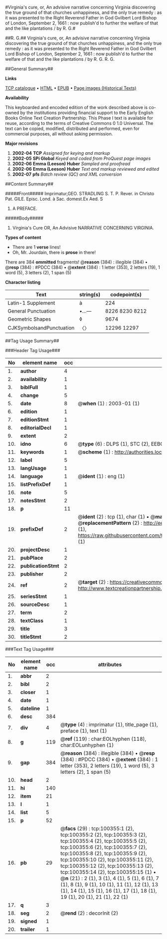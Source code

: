 #Virginia's cure, or, An advisive narrative concerning Virginia discovering the true ground of that churches unhappiness, and the only true remedy : as it was presented to the Right Reverend Father in God Gvilbert Lord Bishop of London, September 2, 1661 : now publish'd to further the welfare of that and the like plantations / by R. G.#

##R. G.##
Virginia's cure, or, An advisive narrative concerning Virginia discovering the true ground of that churches unhappiness, and the only true remedy : as it was presented to the Right Reverend Father in God Gvilbert Lord Bishop of London, September 2, 1661 : now publish'd to further the welfare of that and the like plantations / by R. G.
R. G.

##General Summary##

**Links**

[TCP catalogue](http://www.ota.ox.ac.uk/tcp/)  • 
[HTML](http://tei.it.ox.ac.uk/tcp/Texts-HTML/free/A41/A41851.html)  • 
[EPUB](http://tei.it.ox.ac.uk/tcp/Texts-EPUB/free/A41/A41851.epub) • 
[Page images (Historical Texts)](https://data.historicaltexts.jisc.ac.uk/view?pubId=eebo-13568419e&pageId=eebo-13568419e-100355-1)

**Availability**

This keyboarded and encoded edition of the
	       work described above is co-owned by the institutions
	       providing financial support to the Early English Books
	       Online Text Creation Partnership. This Phase I text is
	       available for reuse, according to the terms of Creative
	       Commons 0 1.0 Universal. The text can be copied,
	       modified, distributed and performed, even for
	       commercial purposes, all without asking permission.

**Major revisions**

1. __2002-04__ __TCP__ *Assigned for keying and markup*
1. __2002-05__ __SPi Global__ *Keyed and coded from ProQuest page images*
1. __2002-06__ __Emma (Leeson) Huber__ *Sampled and proofread*
1. __2002-06__ __Emma (Leeson) Huber__ *Text and markup reviewed and edited*
1. __2002-07__ __pfs__ *Batch review (QC) and XML conversion*

##Content Summary##

#####Front#####
Imprimatur,GEO. STRADLING S. T. P. Rever. in Christo Pat. GILE. Episc. Lond. à Sac. domest.Ex Aed. S
1. A PREFACE.

#####Body#####

1. Virginia's Cure OR, An Advisive NARRATIVE CONCERNING VIRGINIA.

**Types of content**

  * There are 1 **verse** lines!
  * Oh, Mr. Jourdain, there is **prose** in there!

There are 384 **ommitted** fragments! 
 @__reason__ (384) : illegible (384)  •  @__resp__ (384) : #PDCC (384)  •  @__extent__ (384) : 1 letter (353), 2 letters (19), 1 word (5), 3 letters (2), 1 span (5)

**Character listing**


|Text|string(s)|codepoint(s)|
|---|---|---|
|Latin-1 Supplement|à|224|
|General Punctuation|•…—|8226 8230 8212|
|Geometric Shapes|◊|9674|
|CJKSymbolsandPunctuation|〈〉|12296 12297|

##Tag Usage Summary##

###Header Tag Usage###

|No|element name|occ|attributes|
|---|---|---|---|
|1.|__author__|4||
|2.|__availability__|1||
|3.|__biblFull__|1||
|4.|__change__|5||
|5.|__date__|8| @__when__ (1) : 2003-01 (1)|
|6.|__edition__|1||
|7.|__editionStmt__|1||
|8.|__editorialDecl__|1||
|9.|__extent__|2||
|10.|__idno__|6| @__type__ (6) : DLPS (1), STC (2), EEBO-CITATION (1), OCLC (1), VID (1)|
|11.|__keywords__|1| @__scheme__ (1) : http://authorities.loc.gov/ (1)|
|12.|__label__|5||
|13.|__langUsage__|1||
|14.|__language__|1| @__ident__ (1) : eng (1)|
|15.|__listPrefixDef__|1||
|16.|__note__|5||
|17.|__notesStmt__|2||
|18.|__p__|11||
|19.|__prefixDef__|2| @__ident__ (2) : tcp (1), char (1)  •  @__matchPattern__ (2) : ([0-9\-]+):([0-9IVX]+) (1), (.+) (1)  •  @__replacementPattern__ (2) : http://eebo.chadwyck.com/downloadtiff?vid=$1&page=$2 (1), https://raw.githubusercontent.com/textcreationpartnership/Texts/master/tcpchars.xml#$1 (1)|
|20.|__projectDesc__|1||
|21.|__pubPlace__|2||
|22.|__publicationStmt__|2||
|23.|__publisher__|2||
|24.|__ref__|2| @__target__ (2) : https://creativecommons.org/publicdomain/zero/1.0/ (1), http://www.textcreationpartnership.org/docs/. (1)|
|25.|__seriesStmt__|1||
|26.|__sourceDesc__|1||
|27.|__term__|2||
|28.|__textClass__|1||
|29.|__title__|3||
|30.|__titleStmt__|2||


###Text Tag Usage###

|No|element name|occ|attributes|
|---|---|---|---|
|1.|__abbr__|2||
|2.|__bibl__|2||
|3.|__closer__|1||
|4.|__date__|1||
|5.|__dateline__|1||
|6.|__desc__|384||
|7.|__div__|4| @__type__ (4) : imprimatur (1), title_page (1), preface (1), text (1)|
|8.|__g__|119| @__ref__ (119) : char:EOLhyphen (118), char:EOLunhyphen (1)|
|9.|__gap__|384| @__reason__ (384) : illegible (384)  •  @__resp__ (384) : #PDCC (384)  •  @__extent__ (384) : 1 letter (353), 2 letters (19), 1 word (5), 3 letters (2), 1 span (5)|
|10.|__head__|2||
|11.|__hi__|140||
|12.|__item__|21||
|13.|__l__|1||
|14.|__list__|5||
|15.|__p__|52||
|16.|__pb__|29| @__facs__ (29) : tcp:100355:1 (2), tcp:100355:2 (2), tcp:100355:3 (2), tcp:100355:4 (2), tcp:100355:5 (2), tcp:100355:6 (2), tcp:100355:7 (2), tcp:100355:8 (2), tcp:100355:9 (2), tcp:100355:10 (2), tcp:100355:11 (2), tcp:100355:12 (2), tcp:100355:13 (2), tcp:100355:14 (2), tcp:100355:15 (1)  •  @__n__ (21) : 2 (1), 3 (1), 4 (1), 5 (1), 6 (1), 7 (1), 8 (1), 9 (1), 10 (1), 11 (1), 12 (1), 13 (1), 14 (1), 15 (1), 16 (1), 17 (1), 18 (1), 19 (1), 20 (1), 21 (1), 22 (1)|
|17.|__q__|3||
|18.|__seg__|2| @__rend__ (2) : decorInit (2)|
|19.|__signed__|1||
|20.|__trailer__|1||

